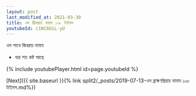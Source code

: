 ```yaml
---
layout: post
last_modified_at: 2021-03-30
title: ওম শ্রীধারায় নামায ১০৮ টাইমস
youtubeId: c1NC6OiL-yU
---
```

 
 
 ওম সাথে জিহ্বায় নামায  
 
 -  যার শত কষ্ট আছে 
 
  
 
  
 
 
 
 
 
 


{% include youtubePlayer.html id=page.youtubeId %}
 
[Next]({{ site.baseurl }}{% link  split2/_posts/2019-07-13-ওম ব্রাহ্মণপ্রিয়ায় নামায ১০৮ টাইমস.md%})
 
